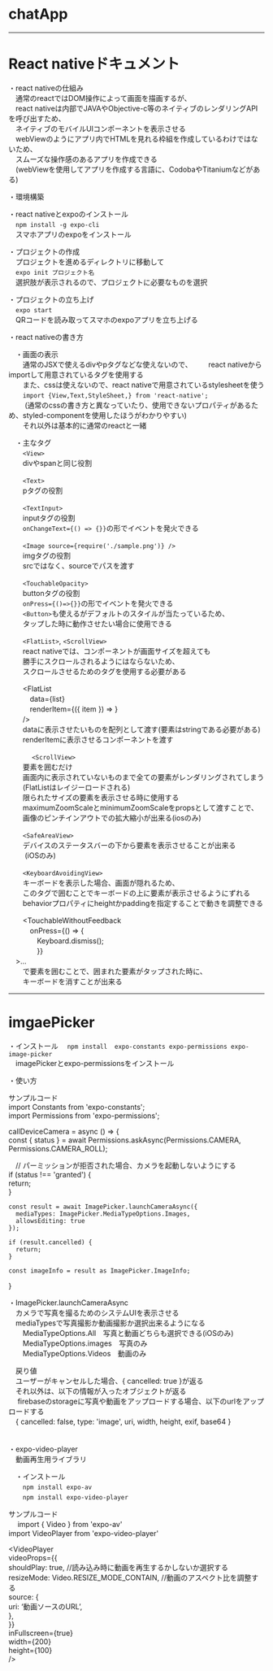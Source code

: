# chatApp
---
# React nativeドキュメント

・react nativeの仕組み  
　通常のreactではDOM操作によって画面を描画するが、  
　react nativeは内部でJAVAやObjective-c等のネイティブのレンダリングAPIを呼び出すため、  
　ネイティブのモバイルUIコンポーネントを表示させる  
　webViewのようにアプリ内でHTMLを見れる枠組を作成しているわけではないため、  
　スムーズな操作感のあるアプリを作成できる  
　(webViewを使用してアプリを作成する言語に、CodobaやTitaniumなどがある) 


・環境構築   
 
・react nativeとexpoのインストール  
　`npm install -g expo-cli`  
　スマホアプリのexpoをインストール  


・プロジェクトの作成  
　プロジェクトを進めるディレクトリに移動して  
　`expo init プロジェクト名`  
　選択肢が表示されるので、プロジェクトに必要なものを選択  

・プロジェクトの立ち上げ  
　`expo start`  
　QRコードを読み取ってスマホのexpoアプリを立ち上げる  


・react nativeの書き方  

　・画面の表示  
　　通常のJSXで使えるdivやpタグなどな使えないので、 
　　react nativeからimportして用意されているタグを使用する  
　　また、cssは使えないので、react nativeで用意されているstylesheetを使う  
　　`import {View,Text,StyleSheet,} from 'react-native';`  
　　 (通常のcssの書き方と異なっていたり、使用できないプロパティがあるため、styled-componentを使用したほうがわかりやすい)  
　　それ以外は基本的に通常のreactと一緒  


　・主なタグ  
　　`<View>`  
　　divやspanと同じ役割  

　　`<Text>`  
　　pタグの役割  

　　`<TextInput>`  
　　inputタグの役割  
　　`onChangeText={() => {}}`の形でイベントを発火できる  

　　`<Image source={require('./sample.png')} />`  
　　imgタグの役割  
　　srcではなく、sourceでパスを渡す  


　　`<TouchableOpacity>`  
　　buttonタグの役割  
　　`onPress={()=>{}}`の形でイベントを発火できる  
　　`<Button>`も使えるがデフォルトのスタイルが当たっているため、  
　　タップした時に動作させたい場合に使用できる  

　　`<FlatList>`, `<ScrollView>`  
　　react nativeでは、コンポーネントが画面サイズを超えても  
　　勝手にスクロールされるようにはならないため、  
　　スクロールさせるためのタグを使用する必要がある  

　　<FlatList  
　　　data={list}  
　　　renderItem={({ item }) => <Component props={item} />}  
　　/>  
　　dataに表示させたいものを配列として渡す(要素はstringである必要がある)
　　renderItemに表示させるコンポーネントを渡す

　
　　`<ScrollView>`  
　　要素を囲むだけ  
　　画面内に表示されていないものまで全ての要素がレンダリングされてしまう  
　　(FlatListはレイジーロードされる)   
　　限られたサイズの要素を表示させる時に使用する  
　　maximumZoomScaleとminimumZoomScaleをpropsとして渡すことで、  
　　画像のピンチインアウトでの拡大縮小が出来る(iosのみ)  


　　`<SafeAreaView>`  
　　デバイスのステータスバーの下から要素を表示させることが出来る  
　　 (iOSのみ)  


　　`<KeyboardAvoidingView>`  
　　キーボードを表示した場合、画面が隠れるため、  
　　このタグで囲むことでキーボードの上に要素が表示させるようにずれる  
　　behaviorプロパティにheightかpaddingを指定することで動きを調整できる  

　　<TouchableWithoutFeedback  
 　　　onPress={() => {  
　　　　Keyboard.dismiss();  
　　　　}}  
    　>…</TouchableWithoutFeedback>  
　　で要素を囲むことで、囲まれた要素がタップされた時に、  
　　キーボードを消すことが出来る  


---
# imgaePicker 

・インストール
　`npm install  expo-constants expo-permissions expo-image-picker`  
　imagePickerとexpo-permissionsをインストール  


・使い方  

サンプルコード  
import Constants from 'expo-constants';  
import Permissions from 'expo-permissions';  

 callDeviceCamera = async () => {  
    const { status } = await Permissions.askAsync(Permissions.CAMERA, Permissions.CAMERA_ROLL);  

　// パーミッションが拒否された場合、カメラを起動しないようにする  
    if (status !== 'granted') {  
      return;  
    }  

    const result = await ImagePicker.launchCameraAsync({  
      mediaTypes: ImagePicker.MediaTypeOptions.Images,  
      allowsEditing: true  
    });  

    if (result.cancelled) {  
      return;  
    }  

    const imageInfo = result as ImagePicker.ImageInfo;  
  }  


・ImagePicker.launchCameraAsync  
　カメラで写真を撮るためのシステムUIを表示させる  
　mediaTypesで写真撮影か動画撮影か選択出来るようになる  
　　MediaTypeOptions.All　写真と動画どちらも選択できる(iOSのみ)  
　　MediaTypeOptions.images　写真のみ  
　　MediaTypeOptions.Videos　動画のみ  

　戻り値  
　ユーザーがキャンセルした場合、{ cancelled: true }が返る  
　それ以外は、以下の情報が入ったオブジェクトが返る  
　 firebaseのstorageに写真や動画をアップロードする場合、以下のurlをアップロードする  
　{ cancelled: false, type: 'image', uri, width, height, exif, base64 }  
　


・expo-video-player  
　動画再生用ライブラリ  
 
　・インストール  
　　`npm install expo-av`  
　　`npm install expo-video-player`  


サンプルコード  
　
import { Video } from 'expo-av'  
import VideoPlayer from 'expo-video-player'  

<VideoPlayer  
  videoProps={{  
    shouldPlay: true,  //読み込み時に動画を再生するかしないか選択する  
    resizeMode: Video.RESIZE_MODE_CONTAIN,  //動画のアスペクト比を調整する  
    source: {  
      uri: ‘動画ソースのURL’,  
    },  
  }}  
  inFullscreen={true}  
  width={200}  
  height={100}  
/>  


　　
　

